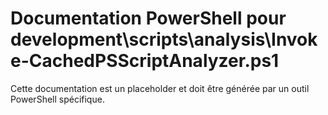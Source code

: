# Documentation PowerShell pour development\scripts\analysis\Invoke-CachedPSScriptAnalyzer.ps1

Cette documentation est un placeholder et doit être générée par un outil PowerShell spécifique.
